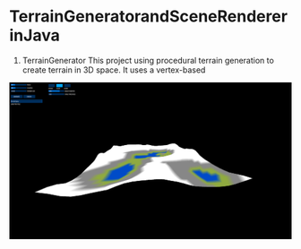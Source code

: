 # TerrainGeneratorandSceneRendererinJava
1. TerrainGenerator
This project using procedural terrain generation to create terrain in 3D space. It uses a vertex-based

<img src="docs/GithubTerrainGeneratorDemo1.PNG">


